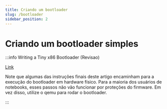 ```yaml
---
title: Criando um bootloader
slug: /bootloader
sidebar_position: 2
---
```


# Criando um bootloader simples

:::info Writing a Tiny x86 Bootloader (Revisao)

[Link](https://www.joe-bergeron.com/posts/Writing%20a%20Tiny%20x86%20Bootloader/)


Note que algumas das instruções finais deste artigo encaminham para a execução
do bootloader em hardware físico. Para a maioria dos usuários de notebooks,
esses passos não vão funcionar por proteções do firmware. Em vez disso,
utilize o qemu para rodar o bootloader.

:::
